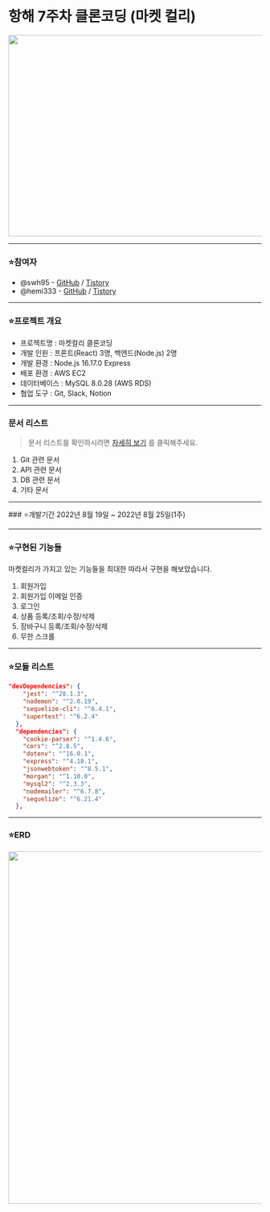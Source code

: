 # 항해 7주차 클론코딩 (마켓 컬리)

<img src="https://user-images.githubusercontent.com/71807433/186592098-e43c38bf-a24f-4d66-b5f6-a53e15e3d451.png" width="600" height="400"/>


<hr>

### ⭐️참여자

- @swh95 - [GitHub](https://github.com/WHS95) / [Tistory](https://coding-daily.tistory.com/)
- @hemi333 - [GitHub](https://github.com/hemi333) / [Tistory](https://bo-hyemi-an.tistory.com/)

<hr>

### ⭐️프로젝트 개요

- 프로젝트명 : 마켓컬리 클론코딩
- 개발 인원 : 프론트(React) 3명, 백엔드(Node.js) 2명
- 개발 환경 : Node.js 16.17.0 Express  
- 배포 환경 : AWS EC2
- 데이터베이스 : MySQL 8.0.28 (AWS RDS)
- 협업 도구 : Git, Slack, Notion

<hr>

### 문서 리스트

> 문서 리스트를 확인하시려면 [자세히 보기](./docs/README.md) 를 클릭해주세요.

1. Git 관련 문서
2. API 관련 문서
3. DB 관련 문서
4. 기타 문서


<hr> 
### ⭐️개발기간
2022년 8월 19일 ~ 2022년 8월 25일(1주)


<hr>

### ⭐️구현된 기능들

마켓컬리가 가지고 있는 기능들을 최대한 따라서 구현을 해보았습니다. 

1. 회원가입
2. 회원가입 이메일 인증
3. 로그인
4. 상품 등록/조회/수정/삭제
5. 장바구니 등록/조회/수정/삭제
6. 무한 스크롤

<hr>

### ⭐️모듈 리스트

```json
"devDependencies": {
    "jest": "^28.1.3",
    "nodemon": "^2.0.19",
    "sequelize-cli": "^6.4.1",
    "supertest": "^6.2.4"
  },
  "dependencies": {
    "cookie-parser": "^1.4.6",
    "cors": "^2.8.5",
    "dotenv": "^16.0.1",
    "express": "^4.18.1",
    "jsonwebtoken": "^8.5.1",
    "morgan": "^1.10.0",
    "mysql2": "^2.3.3",
    "nodemailer": "^6.7.8",
    "sequelize": "^6.21.4"
  },
```
<hr>

### ⭐️ERD

<img src="https://user-images.githubusercontent.com/71807433/186587192-337b58a2-9b71-4b6b-b2d4-2fe3b0dce29f.png" width="600" height="700"/>



